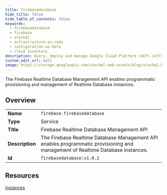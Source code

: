 ```yaml
---
title: firebasedatabase
hide_title: false
hide_table_of_contents: false
keywords:
  - firebasedatabase
  - firebase
  - stackql
  - infrastructure-as-code
  - configuration-as-data
  - cloud inventory
description: Query, deploy and manage Google Cloud Platform (GCP) infrastructure and resources using SQL
custom_edit_url: null
image: https://storage.googleapis.com/stackql-web-assets/blog/stackql-blog-post-featured-image.png
---
```

The Firebase Realtime Database Management API enables programmatic provisioning and management of Realtime Database instances.  
    

## Overview
<table><tbody>
<tr><td><b>Name</b></td><td><code>firebase.firebasedatabase</code></td></tr>
<tr><td><b>Type</b></td><td>Service</td></tr>
<tr><td><b>Title</b></td><td>Firebase Realtime Database Management API</td></tr>
<tr><td><b>Description</b></td><td>The Firebase Realtime Database Management API enables programmatic provisioning and management of Realtime Database instances.</td></tr>
<tr><td><b>Id</b></td><td><code>firebasedatabase:v1.0.2</code></td></tr>
</tbody></table>

## Resources
<div class="row">
<div class="providerDocColumn">
<a href="/providers/firebase/firebasedatabase/instances/">instances</a><br />
</div>
<div class="providerDocColumn">
</div>
</div>
